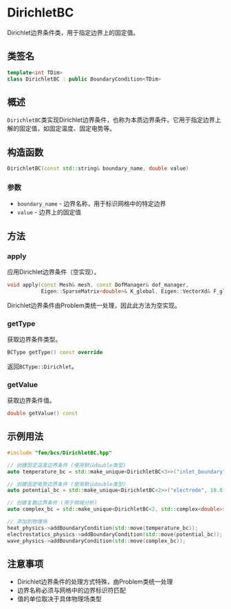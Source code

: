 # DirichletBC

Dirichlet边界条件类，用于指定边界上的固定值。

## 类签名

```cpp
template<int TDim>
class DirichletBC : public BoundaryCondition<TDim>
```

## 概述

`DirichletBC`类实现Dirichlet边界条件，也称为本质边界条件。它用于指定边界上解的固定值，如固定温度、固定电势等。

## 构造函数

```cpp
DirichletBC(const std::string& boundary_name, double value)
```

### 参数

- `boundary_name` - 边界名称，用于标识网格中的特定边界
- `value` - 边界上的固定值

## 方法

### apply

应用Dirichlet边界条件（空实现）。

```cpp
void apply(const Mesh& mesh, const DofManager& dof_manager,
           Eigen::SparseMatrix<double>& K_global, Eigen::VectorXd& F_global) const override
```

Dirichlet边界条件由Problem类统一处理，因此此方法为空实现。

### getType

获取边界条件类型。

```cpp
BCType getType() const override
```

返回`BCType::Dirichlet`。

### getValue

获取边界条件值。

```cpp
double getValue() const
```

## 示例用法

```cpp
#include "fem/bcs/DirichletBC.hpp"

// 创建固定温度边界条件 (使用默认double类型)
auto temperature_bc = std::make_unique<DirichletBC<3>>("inlet_boundary", 300.0); // 300K

// 创建固定电势边界条件 (使用默认double类型)
auto potential_bc = std::make_unique<DirichletBC<2>>("electrode", 10.0); // 10V

// 创建复数边界条件 (用于频域分析)
auto complex_bc = std::make_unique<DirichletBC<2, std::complex<double>>>("port", std::complex<double>(1.0, 0.5));

// 添加到物理场
heat_physics->addBoundaryCondition(std::move(temperature_bc));
electrostatics_physics->addBoundaryCondition(std::move(potential_bc));
wave_physics->addBoundaryCondition(std::move(complex_bc));
```

## 注意事项

- Dirichlet边界条件的处理方式特殊，由Problem类统一处理
- 边界名称必须与网格中的边界标识符匹配
- 值的单位取决于具体物理场类型